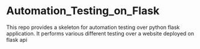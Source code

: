 # Automation_Testing_on_Flask
This repo provides a skeleton for automation testing over python flask application. It performs various different testing over a website deployed on flask api
